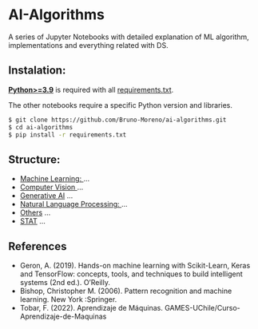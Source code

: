 # AI-Algorithms

A series of Jupyter Notebooks with detailed explanation of ML algorithm, implementations and everything related with DS. 

## Instalation: 

[**Python>=3.9**](https://www.python.org/) is required with all
[requirements.txt](requirements.txt).

The other notebooks require a specific Python version and libraries. 

```bash
$ git clone https://github.com/Bruno-Moreno/ai-algorithms.git
$ cd ai-algorithms
$ pip install -r requirements.txt
```

## Structure: 
 - [Machine Learning: ](/ML) ... 
 - [Computer Vision ](/CV) ...
 - [Generative AI](/GEN) ...
 - [Natural Language Processing: ](/NLP) ... 
 - [Others](/Others) ... 
 - [STAT](/STAT) ...

## References
 - Geron, A. (2019). Hands-on machine learning with Scikit-Learn, Keras and TensorFlow: concepts, tools, and techniques to build intelligent systems (2nd ed.). O’Reilly.
 - Bishop, Christopher M. (2006). Pattern recognition and machine learning. New York :Springer.
 - Tobar, F. (2022). Aprendizaje de Máquinas. GAMES-UChile/Curso-Aprendizaje-de-Maquinas
